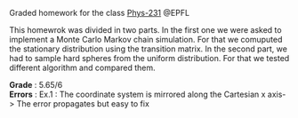 Graded homework for the class [Phys-231](https://isa.epfl.ch/imoniteur_ISAP/!itffichecours.htm?ww_i_matiere=3575330530&amp;amp;ww_x_anneeacad=2305107546&amp;amp;ww_i_section=945571&amp;amp;ww_i_niveau=6683117&amp;amp;ww_c_langue=fr) @EPFL

This homewrok was divided in two parts. 
In the first one we were asked to implement a Monte Carlo Markov chain simulation. For that we comuputed the stationary distribution using the transition matrix.
In the second part, we had to sample hard spheres from the uniform distribution. For that we tested different algorithm and compared them.

**Grade** : 5.65/6  
**Errors** : Ex.1 : The coordinate system is mirrored along the Cartesian x axis-> The error propagates but easy to fix
